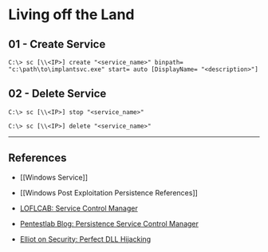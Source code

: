 # Living off the Land

## 01 - Create Service

```
C:\> sc [\\<IP>] create "<service_name>" binpath= "c:\path\to\implantsvc.exe" start= auto [DisplayName= "<description>"]
```

## 02 - Delete Service

```
C:\> sc [\\<IP>] stop "<service_name>"

C:\> sc [\\<IP>] delete "<service_name>"
```

---
## References

- [[Windows Service]]

- [[Windows Post Exploitation Persistence References]]

- [LOFLCAB: Service Control Manager](https://lofl-project.github.io/loflcab/Binaries/sc/)

- [Pentestlab Blog:  Persistence Service Control Manager](https://pentestlab.blog/2023/03/20/persistence-service-control-manager/)

- [Elliot on Security: Perfect DLL Hijacking](https://elliotonsecurity.com/perfect-dll-hijacking/)